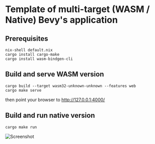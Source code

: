 # Template of multi-target (WASM / Native) Bevy's application

## Prerequisites

```
nix-shell default.nix
cargo install cargo-make 
cargo install wasm-bindgen-cli
```

## Build and serve WASM version
```
cargo build --target wasm32-unknown-unknown --features web
cargo make serve
```
then point your browser to http://127.0.0.1:4000/


## Build and run native version
```
cargo make run
```

![Screenshot](https://mrk.sed.pl/bevy-showcase/assets/bevy_webgl2_app_template.png?v=3)
